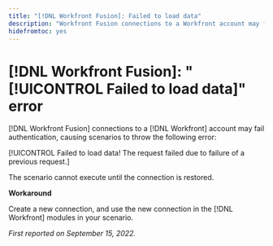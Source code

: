```yaml
---
title: "[!DNL Workfront Fusion]: Failed to load data"
description: "Workfront Fusion connections to a Workfront account may fail authentication, causing scenarios to throw the following error: Failed to load data! The request failed due to failure of a previous request."
hidefromtoc: yes
---
```


# [!DNL Workfront Fusion]: "[!UICONTROL Failed to load data]" error

[!DNL Workfront Fusion] connections to a [!DNL Workfront] account may fail authentication, causing scenarios to throw the following error: 

[!UICONTROL Failed to load data! The request failed due to failure of a previous request.]

The scenario cannot execute until the connection is restored.

**Workaround**

Create a new connection, and use the new connection in the [!DNL Workfront] modules in your scenario.

_First reported on September 15, 2022._
